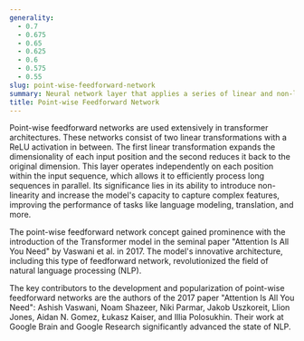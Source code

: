 ```yaml
---
generality:
  - 0.7
  - 0.675
  - 0.65
  - 0.625
  - 0.6
  - 0.575
  - 0.55
slug: point-wise-feedforward-network
summary: Neural network layer that applies a series of linear and non-linear transformations to each position (or "point") in the input sequence independently.
title: Point-wise Feedforward Network
---
```


Point-wise feedforward networks are used extensively in transformer architectures. These networks consist of two linear transformations with a ReLU activation in between. The first linear transformation expands the dimensionality of each input position and the second reduces it back to the original dimension. This layer operates independently on each position within the input sequence, which allows it to efficiently process long sequences in parallel. Its significance lies in its ability to introduce non-linearity and increase the model's capacity to capture complex features, improving the performance of tasks like language modeling, translation, and more.

The point-wise feedforward network concept gained prominence with the introduction of the Transformer model in the seminal paper "Attention Is All You Need" by Vaswani et al. in 2017. The model's innovative architecture, including this type of feedforward network, revolutionized the field of natural language processing (NLP).

The key contributors to the development and popularization of point-wise feedforward networks are the authors of the 2017 paper "Attention Is All You Need": Ashish Vaswani, Noam Shazeer, Niki Parmar, Jakob Uszkoreit, Llion Jones, Aidan N. Gomez, Łukasz Kaiser, and Illia Polosukhin. Their work at Google Brain and Google Research significantly advanced the state of NLP.
